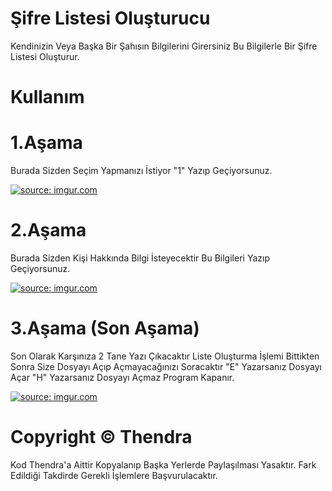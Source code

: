 # Şifre Listesi Oluşturucu
Kendinizin Veya Başka Bir Şahısın Bilgilerini Girersiniz Bu Bilgilerle Bir Şifre Listesi Oluşturur.

# Kullanım

# 1.Aşama
Burada Sizden Seçim Yapmanızı İstiyor "1" Yazıp Geçiyorsunuz.

<a href="https://imgur.com/bhIOKnA"><img src="https://i.imgur.com/bhIOKnA.png" title="source: imgur.com" /></a>

# 2.Aşama
Burada Sizden Kişi Hakkında Bilgi İsteyecektir Bu Bilgileri Yazıp Geçiyorsunuz.

<a href="https://imgur.com/iWzSRYu"><img src="https://i.imgur.com/iWzSRYu.png" title="source: imgur.com" /></a>

# 3.Aşama (Son Aşama)
Son Olarak Karşınıza 2 Tane Yazı Çıkacaktır Liste Oluşturma İşlemi Bittikten Sonra Size Dosyayı Açıp Açmayacağınızı Soracaktır
"E" Yazarsanız Dosyayı Açar "H" Yazarsanız Dosyayı Açmaz Program Kapanır.

<a href="https://imgur.com/u0YnGda"><img src="https://i.imgur.com/u0YnGda.png" title="source: imgur.com" /></a>

# Copyright © Thendra
Kod Thendra'a Aittir Kopyalanıp Başka Yerlerde Paylaşılması Yasaktır. Fark Edildiği Takdirde Gerekli İşlemlere Başvurulacaktır.
